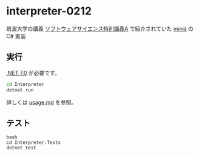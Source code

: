 # interpreter-0212

筑波大学の講義 [ソフトウェアサイエンス特別講義A](https://kdb.tsukuba.ac.jp/syllabi/2022/GB27001/jpn/0) で紹介されていた [minis](https://github.com/kmizu/minis) の C# 実装

## 実行

[.NET 7.0](https://dotnet.microsoft.com/ja-jp/download/dotnet/7.0) が必要です。

```bash
cd Interpreter
dotnet run
```

詳しくは [usage.md](./usage.md) を参照。

## テスト

```
bash
cd Interpreter.Tests
dotnet test
```
